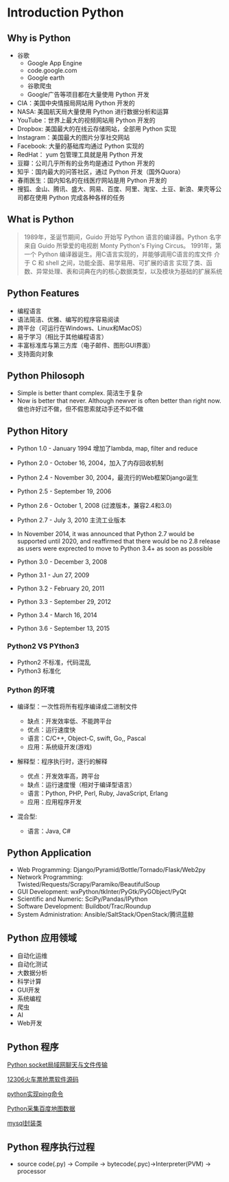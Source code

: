 # Introduction Python

## Why is Python

- 谷歌
  - Google App Engine
  - code.google.com
  - Google earth
  - 谷歌爬虫
  - Google广告等项目都在大量使用 Python 开发
- CIA：美国中央情报局网站用 Python 开发的
- NASA: 美国航天局大量使用 Python 进行数据分析和运算
- YouTube：世界上最大的视频网站用 Python 开发的
- Dropbox: 美国最大的在线云存储网站，全部用 Python 实现
- Instagram：美国最大的图片分享社交网站
- Facebook: 大量的基础库均通过 Python 实现的
- RedHat： yum 包管理工具就是用 Python 开发
- 豆瓣：公司几乎所有的业务均是通过 Python 开发的
- 知乎：国内最大的问答社区，通过 Python 开发（国外Quora）
- 春雨医生：国内知名的在线医疗网站是用 Python 开发的
- 搜狐、金山、腾讯、盛大、网易、百度、阿里、淘宝、土豆、新浪、果壳等公司都在使用 Python 完成各种各样的任务

## What is Python

> 1989年，圣诞节期间，Guido 开始写 Python 语言的编译器。Python 名字来自 Guido 所挚爱的电视剧 Monty Python's Flying Circus。
> 1991年，第一个 Python 编译器诞生。用C语言实现的，并能够调用C语言的库文件
> 介于 C 和 shell 之间，功能全面、易学易用、可扩展的语言
> 实现了类、函数、异常处理、表和词典在内的核心数据类型，以及模块为基础的扩展系统

## Python Features

- 编程语言
- 语法简洁、优雅、编写的程序容易阅读
- 跨平台（可运行在Windows、Linux和MacOS）
- 易于学习（相比于其他编程语言）
- 丰富标准库与第三方库（电子邮件、图形GUI界面）
- 支持面向对象

## Python Philosoph

- Simple is better thant complex. 简洁生于复杂
- Now is better that never. Although newver is often better than right now. 做也许好过不做，但不假思索就动手还不如不做

## Python Hitory

- Python 1.0 - January 1994 增加了lambda, map, filter and reduce
- Python 2.0 - October 16, 2004，加入了内存回收机制
- Python 2.4 - November 30, 2004，最流行的Web框架Django诞生
- Python 2.5 - September 19, 2006
- Python 2.6 - October 1, 2008 (过渡版本，兼容2.4和3.0)
- Python 2.7 - July 3, 2010 主流工业版本

- In November 2014, it was announced that Python 2.7 would be supported until 2020, and reaffirmed that there would be no 2.8 release as users were exprected to move to Python 3.4+ as soon as possible
- Python 3.0 - December 3, 2008
- Python 3.1 - Jun 27, 2009
- Python 3.2 - February 20, 2011
- Python 3.3 - September 29, 2012
- Python 3.4 - March 16, 2014
- Python 3.6 - September 13, 2015

### Python2 VS PYthon3

- Python2 不标准，代码混乱
- Python3 标准化

### Python 的环境

- 编译型：一次性将所有程序编译成二进制文件
  - 缺点：开发效率低、不能跨平台
  - 优点：运行速度快
  - 语言：C/C++, Object-C, swift, Go,, Pascal
  - 应用：系统级开发(游戏)
- 解释型：程序执行时，逐行的解释
  - 优点：开发效率高，跨平台
  - 缺点：运行速度慢（相对于编译型语言）
  - 语言：Python, PHP, Perl, Ruby, JavaScript, Erlang
  - 应用：应用程序开发

- 混合型:
  - 语言：Java, C#

## Python Application

- Web Programming: Django/Pyramid/Bottle/Tornado/Flask/Web2py
- Network Programming: Twisted/Requests/Scrapy/Paramiko/BeautifulSoup
- GUI Development: wxPython/tkInter/PyGtk/PyGObject/PyQt
- Scientific and Numeric: SciPy/Pandas/IPython
- Software Development: Buildbot/Trac/Roundup
- System Administration: Ansible/SaltStack/OpenStack/腾讯蓝鲸

## Python 应用领域

- 自动化运维
- 自动化测试
- 大数据分析
- 科学计算
- GUI开发
- 系统编程
- 爬虫
- AI
- Web开发

## Python 程序

[Python socket局域网聊天与文件传输](http://www.codesky.net/showhtml/22087.htm)

[12306火车票抢票软件源码](http://www.codesky.net/showhtml/25003.htm)

[python实现ping命令](http://www.codesky.net/showhtml/22088.htm)

[Python采集百度地图数据](http://www.codesky.net/showhtml/22392.htm)

[mysql封装类](http://www.codesky.net/showhtml/22391.htm)

## Python 程序执行过程

- source code(.py) -> Compile -> bytecode(.pyc)->Interpreter(PVM) -> processor